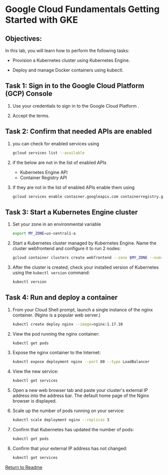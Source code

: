 # Google Cloud Fundamentals Getting Started with GKE

## Objectives:
In this lab, you will learn how to perform the following tasks:

 - Provision a Kubernetes cluster using Kubernetes Engine.

 - Deploy and manage Docker containers using kubectl.


## Task 1: Sign in to the Google Cloud Platform (GCP) Console

1. Use your credentials to sign in to the Google Cloud Platform .

2. Accept the terms.

## Task 2: Confirm that needed APIs are enabled

1. you can check for enabled services using 

      ```sh
      gcloud services list --available
      ```
  
2. if the below are not in the list of enabled APIs
      - Kubernetes Engine API
      - Container Registry API

3. If they are not in the list of enabled APIs enable them using 
      ```sh
      gcloud services enable container.googleapis.com containerregistry.googleapis.com
      ```

## Task 3: Start a Kubernetes Engine cluster

  1. Set your zone in an environmental variable
      ```sh
      export MY_ZONE=us-central1-a
      ```
  2. Start a Kubernetes cluster managed by Kubernetes Engine. Name the cluster webfrontend and configure it to run 2 nodes:
      ```sh
      gcloud container clusters create webfrontend --zone $MY_ZONE --num-nodes 2
      ```
  3. After the cluster is created, check your installed version of Kubernetes using the `kubectl version` command:
      ```sh
      kubectl version
      ```

## Task 4: Run and deploy a container

1. From your Cloud Shell prompt, launch a single instance of the nginx container. (Nginx is a popular web server.)
      ```sh
      kubectl create deploy nginx --image=nginx:1.17.10
      ```
2. View the pod running the nginx container:
      ```sh
      kubectl get pods
      ```
3. Expose the nginx container to the Internet:
      ```sh
      kubectl expose deployment nginx --port 80 --type LoadBalancer
      ```
4. View the new service:
      ```sh
      kubectl get services
      ```
5. Open a new web browser tab and paste your cluster's external IP address into the address bar. The default home page of the Nginx browser is displayed.

6. Scale up the number of pods running on your service:
      ```sh
      kubectl scale deployment nginx --replicas 3
      ```
7. Confirm that Kubernetes has updated the number of pods:
      ```sh
      kubectl get pods
      ```
8. Confirm that your external IP address has not changed:
      ```sh
      kubectl get services
      ```   

[Return to Readme](../README.md)